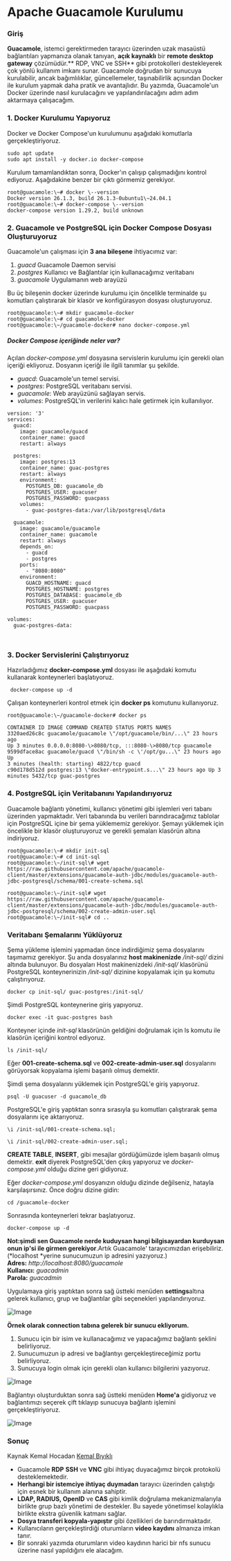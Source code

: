 # Apache Guacamole Kurulumu



<div>

### **Giriş**

**Guacamole**, istemci gerektirmeden tarayıcı üzerinden uzak masaüstü
bağlantıları yapmanıza olanak tanıyan, **açık kaynaklı** bir **remote
desktop gateway** çözümüdür.** RDP, VNC ve SSH** gibi protokolleri
destekleyerek çok yönlü kullanım imkanı sunar. Guacamole doğrudan bir
sunucuya kurulabilir, ancak bağımlılıklar, güncellemeler, taşınabilirlik
açısından Docker ile kurulum yapmak daha pratik ve avantajlıdır. Bu
yazımda, Guacamole'un Docker üzerinde nasıl kurulacağını ve
yapılandırılacağını adım adım aktarmaya çalışacağım.

### **1. Docker Kurulumu Yapıyoruz** 

Docker ve Docker Compose'un kurulumunu aşağıdaki komutlarla
gerçekleştiriyoruz.
```
sudo apt update
sudo apt install -y docker.io docker-compose
```
Kurulum tamamlandıktan sonra, Docker'ın çalışıp çalışmadığını kontrol
ediyoruz. Aşağıdakine benzer bir çıktı görmemiz gerekiyor.
```
root@guacamole:\~# docker \--version
Docker version 26.1.3, build 26.1.3-0ubuntu1\~24.04.1
root@guacamole:\~# docker-compose \--version
docker-compose version 1.29.2, build unknown
```
### **2. Guacamole ve PostgreSQL için Docker Compose Dosyası Oluşturuyoruz** 

Guacamole'un çalışması için **3 ana bileşene** ihtiyacımız var:

1.  *guacd* Guacamole Daemon servisi
2.  *postgres* Kullanıcı ve Bağlantılar için kullanacağımız veritabanı
3.  *guacamole* Uygulamanın web arayüzü

Bu üç bileşenin docker üzerinde kurulumu için öncelikle terminalde şu
komutları çalıştırarak bir klasör ve konfigürasyon dosyası
oluşturuyoruz.
```
root@guacamole:\~# mkdir guacamole-docker
root@guacamole:\~# cd guacamole-docker
root@guacamole:\~/guacamole-docker# nano docker-compose.yml
```
##### **Docker Compose içeriğinde neler var?**

Açılan *docker-compose.yml* dosyasına servislerin kurulumu için gerekli
olan içeriği ekliyoruz. Dosyanın içeriği ile ilgili tanımlar şu şekilde.

- *guacd*: Guacamole'un temel servisi.
- *postgres*: PostgreSQL veritabanı servisi.
- *guacamole*: Web arayüzünü sağlayan servis.
- *volumes*: PostgreSQL'in verilerini kalıcı hale getirmek için
  kullanılıyor.
```
version: '3'
services:
  guacd:
    image: guacamole/guacd
    container_name: guacd
    restart: always

  postgres:
    image: postgres:13
    container_name: guac-postgres
    restart: always
    environment:
      POSTGRES_DB: guacamole_db
      POSTGRES_USER: guacuser
      POSTGRES_PASSWORD: guacpass
    volumes:
      - guac-postgres-data:/var/lib/postgresql/data

  guacamole:
    image: guacamole/guacamole
    container_name: guacamole
    restart: always
    depends_on:
      - guacd
      - postgres
    ports:
      - "8080:8080"
    environment:
      GUACD_HOSTNAME: guacd
      POSTGRES_HOSTNAME: postgres
      POSTGRES_DATABASE: guacamole_db
      POSTGRES_USER: guacuser
      POSTGRES_PASSWORD: guacpass

volumes:
  guac-postgres-data:



```
### **3. Docker Servislerini Çalıştırıyoruz** 

Hazırladığımız **docker-compose.yml** dosyası ile aşağıdaki komutu
kullanarak konteynerleri başlatıyoruz.
```
 docker-compose up -d
```
Çalışan konteynerleri kontrol etmek için **docker ps** komutunu
kullanıyoruz.
```
root@guacamole:\~/guacamole-docker# docker ps

CONTAINER ID IMAGE COMMAND CREATED STATUS PORTS NAMES
3320aed26c8c guacamole/guacamole \"/opt/guacamole/bin/...\" 23 hours ago
Up 3 minutes 0.0.0.0:8080-\>8080/tcp, :::8080-\>8080/tcp guacamole
9599dface8ac guacamole/guacd \"/bin/sh -c \'/opt/gu...\" 23 hours ago Up
3 minutes (health: starting) 4822/tcp guacd
c90d178d512d postgres:13 \"docker-entrypoint.s...\" 23 hours ago Up 3
minutes 5432/tcp guac-postgres
```
### **4. PostgreSQL için Veritabanını Yapılandırıyoruz**

Guacamole bağlantı yönetimi, kullanıcı yönetimi gibi işlemleri veri
tabanı üzerinden yapmaktadır. Veri tabanında bu verileri
barındıracağımız tablolar için PostgreSQL içine bir şema yüklememiz
gerekiyor. Şemayı yüklemek için öncelikle bir klasör oluşturuyoruz ve
gerekli şemaları klasörün altına indiriyoruz.
```
root@guacamole:\~# mkdir init-sql
root@guacamole:\~# cd init-sql
root@guacamole:\~/init-sql\# wget
https://raw.githubusercontent.com/apache/guacamole-client/master/extensions/guacamole-auth-jdbc/modules/guacamole-auth-jdbc-postgresql/schema/001-create-schema.sql

root@guacamole:\~/init-sql# wget
https://raw.githubusercontent.com/apache/guacamole-client/master/extensions/guacamole-auth-jdbc/modules/guacamole-auth-jdbc-postgresql/schema/002-create-admin-user.sql
root@guacamole:\~/init-sql# cd ..
```
### **Veritabanı Şemalarını Yüklüyoruz**

Şema yükleme işlemini yapmadan önce indirdiğimiz şema dosyalarını
taşımamız gerekiyor. Şu anda dosyalarınız **host makinenizde**
*/init-sql/* dizini altında bulunuyor. Bu dosyaları Host makinenizdeki
*/init-sql/* klasörünü PostgreSQL konteynerinizin */init-sql/* dizinine
kopyalamak için şu komutu çalıştırıyoruz.
```
docker cp init-sql/ guac-postgres:/init-sql/
```
Şimdi PostgreSQL konteynerine giriş yapıyoruz.
```
docker exec -it guac-postgres bash
```
Konteyner içinde *init-sql* klasörünün geldiğini doğrulamak için ls
komutu ile klasörün içeriğini kontrol ediyoruz.
```
ls /init-sql/
```
Eğer **001-create-schema.sql** ve **002-create-admin-user.sql** dosyalarını
görüyorsak kopyalama işlemi başarılı olmuş demektir.

Şimdi şema dosyalarını yüklemek için PostgreSQL'e giriş yapıyoruz.
```
psql -U guacuser -d guacamole_db
```
PostgreSQL'e giriş yaptıktan sonra sırasıyla şu komutları çalıştırarak
şema dosyalarını içe aktarıyoruz.
```
\i /init-sql/001-create-schema.sql;

\i /init-sql/002-create-admin-user.sql;
```
**CREATE TABLE**, **INSERT**, gibi mesajlar gördüğümüzde işlem başarılı
olmuş demektir. **exit** diyerek PostgreSQL'den çıkış yapıyoruz ve
*docker-compose.yml* olduğu dizine geri gidiyoruz.

Eğer *docker-compose.yml* dosyanızın olduğu dizinde değilseniz, hatayla
karşılaşırsınız. Önce doğru dizine gidin:
```
cd /guacamole-docker
```
Sonrasında konteynerleri tekrar başlatıyoruz.
```
docker-compose up -d
```
**Not:şimdi sen Guacamole nerde kuduysan hangi bilgisayardan kurduysan onun ip'si ile girmen gerekiyor**.Artık Guacamole' tarayıcımızdan erişebiliriz. (*localhost *yerine
sunucumuzun ip adresini yazıyoruz.)  
**Adres:** *http://localhost:8080/guacamole*  
**Kullanıcı:** *guacadmin*  
**Parola:** *guacadmin*

Uygulamaya giriş yaptıktan sonra sağ üstteki menüden **settings**altına
gelerek kullanıcı, grup ve bağlantılar gibi seçenekleri
yapılandırıyoruz.

![Image](https://github.com/user-attachments/assets/09e1e772-d15c-42b3-86d8-0012699668db)

**Örnek olarak connection tabına gelerek bir sunucu ekliyorum.**

1.  Sunucu için bir isim ve kullanacağımız ve yapacağımız bağlantı
    şeklini belirliyoruz.
2.  Sunucumuzun ip adresi ve bağlantıyı gerçekleştireceğimiz portu
    belirliyoruz.
3.  Sunucuya login olmak için gerekli olan kullanıcı bilgilerini
    yazıyoruz.

![Image](https://github.com/user-attachments/assets/3b09e41b-bb60-425e-80ca-c7497207cf5c)

</div>

Bağlantıyı oluşturduktan sonra sağ üstteki menüden **Home'a** gidiyoruz ve
bağlantımızı seçerek çift tıklayıp sunucuya bağlantı işlemini
gerçekleştiriyoruz.

![Image](https://github.com/user-attachments/assets/107703df-11b4-4957-b64f-5ffad2d32ce7)

### Sonuç
Kaynak Kemal Hocadan
[Kemal Bıyıklı](https://kemalbiyikli.com/author/wpsuser01/)
- Guacamole **RDP** **SSH** ve **VNC** gibi ihtiyaç duyacağımız birçok
  protokolü desteklemektedir.
- **Herhangi bir istemciye ihtiyaç duymadan** tarayıcı üzerinden
  çalıştığı için esnek bir kullanım alanına sahiptir.
- **LDAP, RADIUS, OpenID** ve **CAS** gibi kimlik doğrulama
  mekanizmalarıyla birlikte grup bazlı yönetimi de destekler. Bu sayede
  yönetimsel kolaylıkla birlikte ekstra güvenlik katmanı sağlar.
- **Dosya transferi kopyala-yapıştır** gibi özellikleri de
  barındırmaktadır.
- Kullanıcıların gerçekleştirdiği oturumların **video kaydını** almanıza
  imkan tanır.
- Bir sonraki yazımda oturumların video kaydının harici bir nfs sunucu
  üzerine nasıl yapıldığını ele alacağım.
